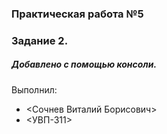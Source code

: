 ### Практическая работа №5
### Задание 2.
##### Добавлено с помощью консоли.

Выполнил:
* <Сочнев Виталий Борисович>
* <УВП-311>

